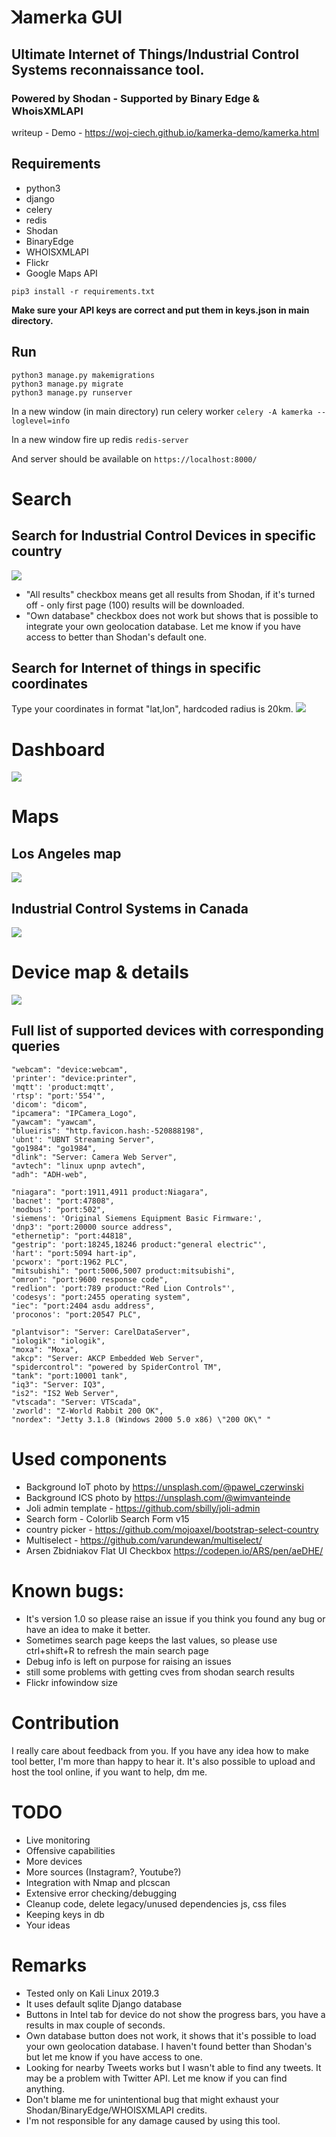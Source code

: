 # ꓘamerka GUI

## Ultimate Internet of Things/Industrial Control Systems reconnaissance tool.

### Powered by Shodan - Supported by Binary Edge & WhoisXMLAPI

writeup -
Demo - https://woj-ciech.github.io/kamerka-demo/kamerka.html

## Requirements
- python3
- django
- celery
- redis
- Shodan
- BinaryEdge
- WHOISXMLAPI
- Flickr
- Google Maps API

```pip3 install -r requirements.txt```

**Make sure your API keys are correct and put them in keys.json in main directory.**

## Run
```
python3 manage.py makemigrations
python3 manage.py migrate
python3 manage.py runserver
```
In a new window (in main directory) run celery worker
```celery -A kamerka --loglevel=info```

In a new window fire up redis
```redis-server```

And server should be available on ```https://localhost:8000/```


# Search
## Search for Industrial Control Devices in specific country
 ![](https://i.imgur.com/8qx5X3l.jpg)

- "All results" checkbox means get all results from Shodan, if it's turned off - only first page (100) results will be downloaded.
- "Own database" checkbox does not work but shows that is possible to integrate your own geolocation database. Let me know if you have access to better than Shodan's default one.

## Search for Internet of things in specific coordinates
Type your coordinates in format "lat,lon", hardcoded radius is 20km.
  ![](https://i.imgur.com/dSo4Kg0.jpg)


# Dashboard
   ![](https://i.imgur.com/H0cQJVY.jpg)

# Maps
## Los Angeles map
 ![](https://i.imgur.com/Oq9ZTBn.jpg)

## Industrial Control Systems in Canada
![](https://i.imgur.com/Z8xfHkB.jpg)

# Device map & details
![](https://i.imgur.com/M7V4IAq.jpg)

## Full list of supported devices with corresponding queries
```
"webcam": "device:webcam",
'printer': "device:printer",
'mqtt': 'product:mqtt',
'rtsp': "port:'554'",
'dicom': "dicom",
"ipcamera": "IPCamera_Logo",
"yawcam": "yawcam",
"blueiris": "http.favicon.hash:-520888198",
'ubnt': "UBNT Streaming Server",
"go1984": "go1984",
"dlink": "Server: Camera Web Server",
"avtech": "linux upnp avtech",
"adh": "ADH-web",

"niagara": "port:1911,4911 product:Niagara",
'bacnet': "port:47808",
'modbus': "port:502",
'siemens': 'Original Siemens Equipment Basic Firmware:',
'dnp3': "port:20000 source address",
"ethernetip": "port:44818",
"gestrip": 'port:18245,18246 product:"general electric"',
'hart': "port:5094 hart-ip",
'pcworx': "port:1962 PLC",
"mitsubishi": "port:5006,5007 product:mitsubishi",
"omron": "port:9600 response code",
"redlion": 'port:789 product:"Red Lion Controls"',
'codesys': "port:2455 operating system",
"iec": "port:2404 asdu address",
'proconos': "port:20547 PLC",

"plantvisor": "Server: CarelDataServer",
"iologik": "iologik",
"moxa": "Moxa",
"akcp": "Server: AKCP Embedded Web Server",
"spidercontrol": "powered by SpiderControl TM",
"tank": "port:10001 tank",
"iq3": "Server: IQ3",
"is2": "IS2 Web Server",
"vtscada": "Server: VTScada",
'zworld': "Z-World Rabbit 200 OK",
"nordex": "Jetty 3.1.8 (Windows 2000 5.0 x86) \"200 OK\" "
```

# Used components
- Background IoT photo by  https://unsplash.com/@pawel_czerwinski
- Background ICS photo by  https://unsplash.com/@wimvanteinde
- Joli admin template - https://github.com/sbilly/joli-admin
- Search form - Colorlib Search Form v15
- country picker - https://github.com/mojoaxel/bootstrap-select-country
- Multiselect - https://github.com/varundewan/multiselect/
- Arsen Zbidniakov Flat UI Checkbox https://codepen.io/ARS/pen/aeDHE/

# Known bugs:
- It's version 1.0 so please raise an issue if you think you found any bug or have an idea to make it better.
- Sometimes search page keeps the last values, so please use ctrl+shift+R to refresh the main search page
- Debug info is left on purpose for raising an issues
- still some problems with getting cves from shodan search results
- Flickr infowindow size

# Contribution
I really care about feedback from you. If you have any idea how to make tool better, I'm more than happy to hear it.
It's also possible to upload and host the tool online, if you want to help, dm me.

# TODO
- Live monitoring
- Offensive capabilities
- More devices
- More sources (Instagram?, Youtube?)
- Integration with Nmap and plcscan
- Extensive error checking/debugging
- Cleanup code, delete legacy/unused dependencies js, css files
- Keeping keys in db
- Your ideas

# Remarks
- Tested only on Kali Linux 2019.3
- It uses default sqlite Django database
- Buttons in Intel tab for device do not show the progress bars, you have a results in max couple of seconds.
- Own database button does not work, it shows that it's possible to load your own geolocation database. I haven't found better than Shodan's but let me know if you have access to one.
- Looking for nearby Tweets works but I wasn't able to find any tweets. It may be a problem with Twitter API. Let me know if you can find anything.
- Don't blame me for unintentional bug that might exhaust your Shodan/BinaryEdge/WHOISXMLAPI credits.
- I'm not responsible for any damage caused by using this tool.
